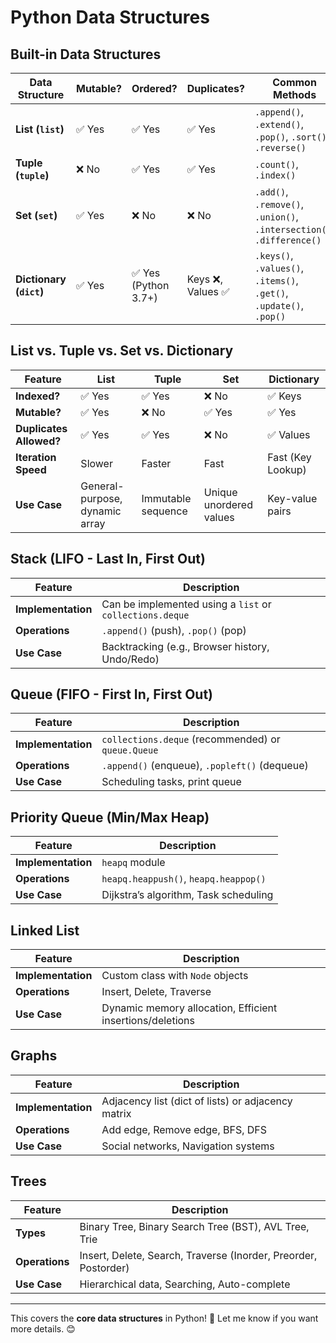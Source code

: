 # Python Data Structures

## Built-in Data Structures

| Data Structure | Mutable? | Ordered? | Duplicates? | Common Methods |
|---------------|---------|---------|------------|----------------|
| **List (`list`)** | ✅ Yes | ✅ Yes | ✅ Yes | `.append()`, `.extend()`, `.pop()`, `.sort()`, `.reverse()` |
| **Tuple (`tuple`)** | ❌ No | ✅ Yes | ✅ Yes | `.count()`, `.index()` |
| **Set (`set`)** | ✅ Yes | ❌ No | ❌ No | `.add()`, `.remove()`, `.union()`, `.intersection()`, `.difference()` |
| **Dictionary (`dict`)** | ✅ Yes | ✅ Yes (Python 3.7+) | Keys ❌, Values ✅ | `.keys()`, `.values()`, `.items()`, `.get()`, `.update()`, `.pop()` |

## List vs. Tuple vs. Set vs. Dictionary

| Feature        | List | Tuple | Set | Dictionary |
|---------------|------|-------|-----|------------|
| **Indexed?** | ✅ Yes | ✅ Yes | ❌ No | ✅ Keys |
| **Mutable?** | ✅ Yes | ❌ No | ✅ Yes | ✅ Yes |
| **Duplicates Allowed?** | ✅ Yes | ✅ Yes | ❌ No | ✅ Values |
| **Iteration Speed** | Slower | Faster | Fast | Fast (Key Lookup) |
| **Use Case** | General-purpose, dynamic array | Immutable sequence | Unique unordered values | Key-value pairs |

## Stack (LIFO - Last In, First Out)

| Feature  | Description |
|----------|-------------|
| **Implementation** | Can be implemented using a `list` or `collections.deque` |
| **Operations** | `.append()` (push), `.pop()` (pop) |
| **Use Case** | Backtracking (e.g., Browser history, Undo/Redo) |

## Queue (FIFO - First In, First Out)

| Feature  | Description |
|----------|-------------|
| **Implementation** | `collections.deque` (recommended) or `queue.Queue` |
| **Operations** | `.append()` (enqueue), `.popleft()` (dequeue) |
| **Use Case** | Scheduling tasks, print queue |

## Priority Queue (Min/Max Heap)

| Feature  | Description |
|----------|-------------|
| **Implementation** | `heapq` module |
| **Operations** | `heapq.heappush()`, `heapq.heappop()` |
| **Use Case** | Dijkstra’s algorithm, Task scheduling |

## Linked List

| Feature  | Description |
|----------|-------------|
| **Implementation** | Custom class with `Node` objects |
| **Operations** | Insert, Delete, Traverse |
| **Use Case** | Dynamic memory allocation, Efficient insertions/deletions |

## Graphs

| Feature  | Description |
|----------|-------------|
| **Implementation** | Adjacency list (dict of lists) or adjacency matrix |
| **Operations** | Add edge, Remove edge, BFS, DFS |
| **Use Case** | Social networks, Navigation systems |

## Trees

| Feature  | Description |
|----------|-------------|
| **Types** | Binary Tree, Binary Search Tree (BST), AVL Tree, Trie |
| **Operations** | Insert, Delete, Search, Traverse (Inorder, Preorder, Postorder) |
| **Use Case** | Hierarchical data, Searching, Auto-complete |

---

This covers the **core data structures** in Python! 🚀 Let me know if you want more details. 😊
